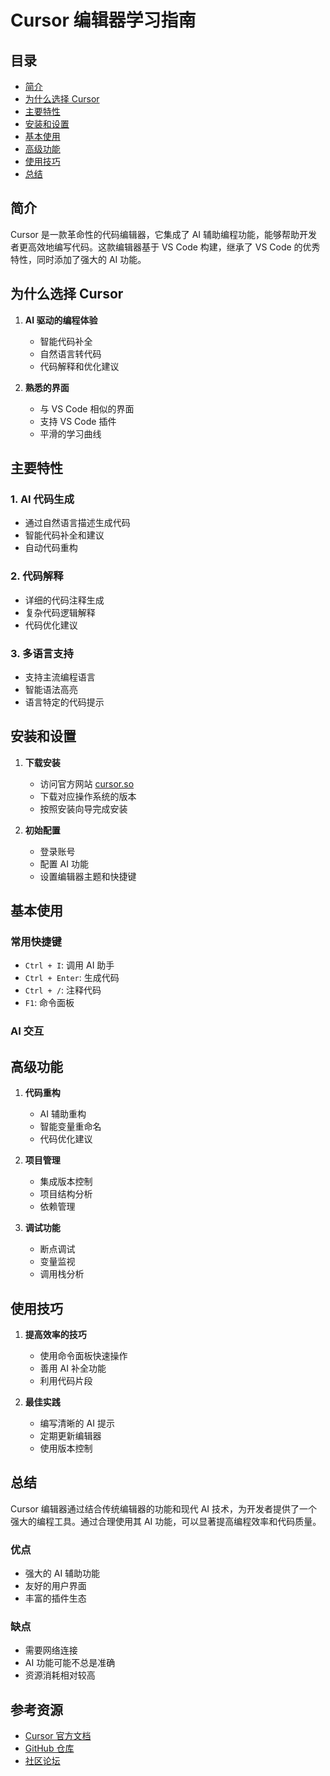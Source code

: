 # Cursor 编辑器学习指南

## 目录
- [简介](#简介)
- [为什么选择 Cursor](#为什么选择-cursor)
- [主要特性](#主要特性)
- [安装和设置](#安装和设置)
- [基本使用](#基本使用)
- [高级功能](#高级功能)
- [使用技巧](#使用技巧)
- [总结](#总结)

## 简介

Cursor 是一款革命性的代码编辑器，它集成了 AI 辅助编程功能，能够帮助开发者更高效地编写代码。这款编辑器基于 VS Code 构建，继承了 VS Code 的优秀特性，同时添加了强大的 AI 功能。

## 为什么选择 Cursor

1. **AI 驱动的编程体验**
   - 智能代码补全
   - 自然语言转代码
   - 代码解释和优化建议

2. **熟悉的界面**
   - 与 VS Code 相似的界面
   - 支持 VS Code 插件
   - 平滑的学习曲线

## 主要特性

### 1. AI 代码生成
- 通过自然语言描述生成代码
- 智能代码补全和建议
- 自动代码重构

### 2. 代码解释
- 详细的代码注释生成
- 复杂代码逻辑解释
- 代码优化建议

### 3. 多语言支持
- 支持主流编程语言
- 智能语法高亮
- 语言特定的代码提示

## 安装和设置

1. **下载安装**
   - 访问官方网站 [cursor.so](https://cursor.so)
   - 下载对应操作系统的版本
   - 按照安装向导完成安装

2. **初始配置**
   - 登录账号
   - 配置 AI 功能
   - 设置编辑器主题和快捷键

## 基本使用

### 常用快捷键
- `Ctrl + I`: 调用 AI 助手
- `Ctrl + Enter`: 生成代码
- `Ctrl + /`: 注释代码
- `F1`: 命令面板

### AI 交互

## 高级功能

1. **代码重构**
   - AI 辅助重构
   - 智能变量重命名
   - 代码优化建议

2. **项目管理**
   - 集成版本控制
   - 项目结构分析
   - 依赖管理

3. **调试功能**
   - 断点调试
   - 变量监视
   - 调用栈分析

## 使用技巧

1. **提高效率的技巧**
   - 使用命令面板快速操作
   - 善用 AI 补全功能
   - 利用代码片段

2. **最佳实践**
   - 编写清晰的 AI 提示
   - 定期更新编辑器
   - 使用版本控制

## 总结

Cursor 编辑器通过结合传统编辑器的功能和现代 AI 技术，为开发者提供了一个强大的编程工具。通过合理使用其 AI 功能，可以显著提高编程效率和代码质量。

### 优点
- 强大的 AI 辅助功能
- 友好的用户界面
- 丰富的插件生态

### 缺点
- 需要网络连接
- AI 功能可能不总是准确
- 资源消耗相对较高

## 参考资源
- [Cursor 官方文档](https://cursor.so/docs)
- [GitHub 仓库](https://github.com/getcursor/cursor)
- [社区论坛](https://cursor.so/community)